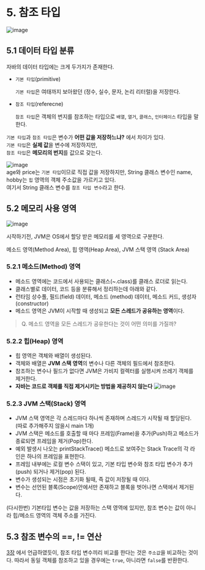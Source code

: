 # 5. 참조 타입
![image](https://user-images.githubusercontent.com/42092864/161592527-744dd59f-b7d4-4322-953c-8468bdc4fe89.png)


## 5.1 데이터 타입 분류
자바의 데이터 타입에는 크게 두가지가 존재한다.

- `기본 타입`(primitive)  
  
    `기본 타입`은 여태까지 보아왔던 (정수, 실수, 문자, 논리 리터럴)을 저장한다.        
- `참조 타입`(referecne)  
  
    `참조 타입`은 객체의 번지를 참조하는 타입으로 `배열`, `열거`, `클래스`, `인터페이스` 타입을 말한다.  


`기본 타입`과 `참조 타입`은 변수가 **어떤 값을 저장하느냐?** 에서 차이가 있다.  
`기본 타입`은 **실제 값**을 변수에 저장하지만,  
`참조 타입`은 **메모리의 번지**를 값으로 갖는다.  

![image](https://user-images.githubusercontent.com/42092864/161594768-36003fea-a5b4-4972-b93f-0d387351af0b.png)  
age와 price는 `기본 타입`이므로 직접 값을 저장하지만, String 클래스 변수인 name, hobby는 `힙` 영역의 객체 주소값을 가르키고 있다.  
여기서 String 클래스 변수를 `참조 타입 변수`라고 한다.  


## 5.2 메모리 사용 영역
![image](https://user-images.githubusercontent.com/42092864/161595316-4a99d9cc-ba06-4b84-bd97-40fdde983139.png)  

시작하기전, JVM은 OS에서 할당 받은 메모리를 세 영역으로 구분한다.  

메소드 영역(Method Area), 힙 영역(Heap Area), JVM 스택 영역 (Stack Area)  



### 5.2.1 메소드(Method) 영역  
- 메소드 영역에는 코드에서 사용되는 클래스(~.class)를 클래스 로더로 읽는다.  
- 클래스별로 데이터, 코드 등을 분류해서 정리하는데 아래와 같다.  
- 런타임 상수풀, 필드(field) 데이터, 메소드 (method) 데이터, 메소드 커드, 생성자(constructor)  
- 메소드 영역은 JVM이 시작할 때 생성되고 **모든 스레드가 공유하는 영역**이다.  
  
> Q. 메소드 영역을 모든 스레드가 공유한다는 것이 어떤 의미를 가질까?  
  
  
  
  
### 5.2.2 힙(Heap) 영역
- 힙 영역은 객체와 배열이 생성된다.
- 객체와 배열은 **JVM 스택 영역**의 변수나 다른 객체의 필드에서 참조한다.
- 참조하는 변수나 필드가 없다면 JVM은 가비지 컬렉터를 실행시켜 쓰레기 객체를 제거한다.
- **자바는 코드로 객체를 직접 제거시키는 방법을 제공하지 않는다**
![image](https://user-images.githubusercontent.com/42092864/161597119-658be976-f823-4cc4-9881-c8be600c4fbd.png)  


### 5.2.3 JVM 스택(Stack) 영역
- JVM 스택 영역은 각 스레드마다 하나씩 존재하며 스레드가 시작될 때 할당된다. (따로 추가해주지 않을시 main 1개)  
- JVM 스택은 메소드를 호출할 때 마다 프레임(Frame)을 추가(Push)하고 메소드가 종료되면 프레임을 제거(Pop)한다.  
- 예외 발생시 나오는 printStackTrace() 메소드로 보여주는 Stack Trace의 각 라인은 하나의 프레임을 표현한다.  
- 프레임 내부에는 로컬 변수 스택이 있고, 기본 타입 변수와 참조 타입 변수가 추가(push) 되거나 제거(pop) 된다.  
- 변수가 생성되는 시점은 초기화 될때, 즉 값이 저장될 때 이다.  
- 변수는 선언된 블록(Scope)안에서만 존재하고 블록을 벗어나면 스택에서 제거된다.  
  
  
(다시한번) 기본타입 변수는 값을 저장하는 스택 영역에 있지만, 참조 변수는 값이 아니라 힙/메소드 영역의 객체 주소를 가진다.  

## 5.3 참조 변수의 ==, != 연산
[3장](https://url.kr/ipc3bu) 에서 언급하였듯이, 참조 타입 변수끼리 비교를 한다는 것은 `주소값`을 비교하는 것이다.
따라서 동일 객체를 참조하고 있을 경우에는 `true`, 아니라면 `false`를 반환한다.
